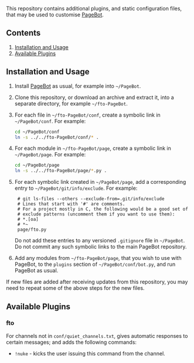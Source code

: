 This repository contains additional plugins, and static configuration files, that may be used to customise [PageBot](//github.com/joodicator/PageBot).

## Contents
1. [Installation and Usage](#installation-and-usage)
2. [Available Plugins](#available-plugins)

## Installation and Usage

1. Install [PageBot](//github.com/joodicator/PageBot) as usual, for example into `~/PageBot`.

2. Clone this repository, or download an archive and extract it, into a separate directory, for example `~/fto-PageBot`.

3. For each file in `~/fto-PageBot/conf`, create a symbolic link in `~/PageBot/conf`. For example:

   ```bash
   cd ~/PageBot/conf
   ln -s ../../fto-PageBot/conf/* .
   ```   

4. For each module in `~/fto-PageBot/page`, create a symbolic link in `~/PageBot/page`. For example:

   ```bash
   cd ~/PageBot/page
   ln -s ../../fto-PageBot/page/*.py .
   ```

5. For each symbolic link created in `~/PageBot/page`, add a corresponding entry to `~/PageBot/git/info/exclude`. For example:
   
   ```
    # git ls-files --others --exclude-from=.git/info/exclude
    # Lines that start with '#' are comments.
    # For a project mostly in C, the following would be a good set of
    # exclude patterns (uncomment them if you want to use them):
    # *.[oa]
    # *~
    page/fto.py
   ```
    
   Do not add these entries to any versioned `.gitignore` file in `~/PageBot`. Do not commit any such symbolic links to the main PageBot repository.

6. Add any modules from `~/fto-PageBot/page`, that you wish to use with PageBot, to the `plugins` section of `~/PageBot/conf/bot.py`, and run PageBot as usual.

If new files are added after receiving updates from this repository, you may need to repeat some of the above steps for the new files.

## Available Plugins

### fto
For channels not in `conf/quiet_channels.txt`, gives automatic responses to certain messages; and adds the following commands:
* `!nuke` - kicks the user issuing this command from the channel.
